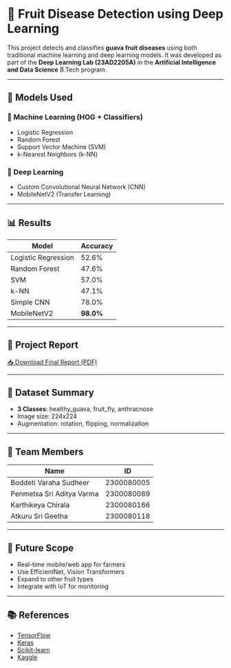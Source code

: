 # 🍇 Fruit Disease Detection using Deep Learning

This project detects and classifies **guava fruit diseases** using both traditional machine learning and deep learning models. It was developed as part of the **Deep Learning Lab (23AD2205A)** in the **Artificial Intelligence and Data Science** B.Tech program.

---

## 🧠 Models Used

### 🧮 Machine Learning (HOG + Classifiers)
- Logistic Regression
- Random Forest
- Support Vector Machine (SVM)
- k-Nearest Neighbors (k-NN)

### 🤖 Deep Learning
- Custom Convolutional Neural Network (CNN)
- MobileNetV2 (Transfer Learning)

---

## 📊 Results

| Model              | Accuracy |
|-------------------|----------|
| Logistic Regression | 52.6%    |
| Random Forest       | 47.6%    |
| SVM                 | 57.0%    |
| k-NN                | 47.1%    |
| Simple CNN          | 78.0%    |
| MobileNetV2         | **98.0%**|

---

## 📄 Project Report

[📥 Download Final Report (PDF)](Fruit_Disease_Detection_Report.pdf)

---

## 📁 Dataset Summary

- **3 Classes**: healthy_guava, fruit_fly, anthracnose
- Image size: 224x224
- Augmentation: rotation, flipping, normalization

---

## 👥 Team Members

| Name                     | ID           |
|--------------------------|--------------|
| Boddeti Varaha Sudheer   | 2300080005   |
| Penmetsa Sri Aditya Varma| 2300080089   |
| Karthikeya Chirala       | 2300080166   |
| Atkuru Sri Geetha        | 2300080118   |

---

## 🔮 Future Scope

- Real-time mobile/web app for farmers
- Use EfficientNet, Vision Transformers
- Expand to other fruit types
- Integrate with IoT for monitoring

---

## 📚 References

- [TensorFlow](https://www.tensorflow.org/)
- [Keras](https://keras.io/)
- [Scikit-learn](https://scikit-learn.org/)
- [Kaggle](https://www.kaggle.com/)
